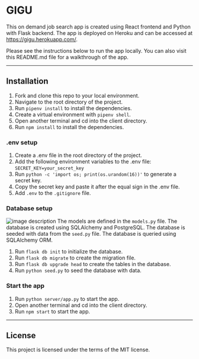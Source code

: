 # GIGU

This on demand job search app is created using React frontend and Python with Flask backend. The app is deployed on Heroku and can be accessed at https://gigu.herokuapp.com/.

Please see the instructions below to run the app locally. You can also visit this README.md file for a walkthrough of the app.

--------------------

## Installation
1. Fork and clone this repo to your local environment.
2. Navigate to the root directory of the project.
3. Run `pipenv install` to install the dependencies.
4. Create a virtual environment with `pipenv shell`.
5. Open another terminal and cd into the client directory.
6. Run `npm install` to install the dependencies.

### .env setup
1. Create a .env file in the root directory of the project.
2. Add the following environment variables to the .env file:
```SECRET_KEY=your_secret_key```
3. Run `python -c 'import os; print(os.urandom(16))'` to generate a secret key.
4. Copy the secret key and paste it after the equal sign in the .env file.
5. Add `.env` to the `.gitignore` file.

### Database setup
![image description](./markdown/Screenshot%202023-07-20%20at%206.57.26%20PM.png)
The models are defined in the `models.py` file. The database is created using SQLAlchemy and PostgreSQL. The database is seeded with data from the `seed.py` file. The database is queried using SQLAlchemy ORM.
1. Run `flask db init` to initialize the database.
2. Run `flask db migrate` to create the migration file.
3. Run `flask db upgrade head` to create the tables in the database.
4. Run `python seed.py` to seed the database with data.

### Start the app
1. Run `python server/app.py` to start the app.
2. Open another terminal and cd into the client directory.
3. Run `npm start` to start the app.

--------------------
## License
This project is licensed under the terms of the MIT license.
